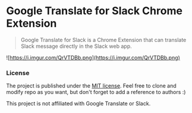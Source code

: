 # Google Translate for Slack Chrome Extension

> Google Translate for Slack is a Chrome Extension that can translate Slack message directly in the Slack web app.

![https://i.imgur.com/QrVTDBb.png](https://i.imgur.com/QrVTDBb.png)

### License
The project is published under the [MIT license](/LICENSE). Feel free to clone and modify repo as you want, but don't forget to add a reference to authors :)

This project is not affiliated with Google Translate or Slack.